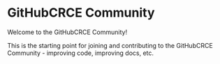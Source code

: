 # GitHubCRCE Community

Welcome to the GitHubCRCE Community!

This is the starting point for joining and contributing to the GitHubCRCE Community - improving code, improving docs, etc.